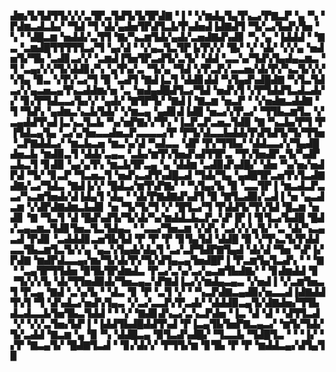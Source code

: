 ▟▆▞▙▜▟▜▜▞▞▞▃▜▛▃▜▟▜▞▙▜▛▟▇▝▐▝▝▞▆▟▄▜▄▜▚▃▞▛▇▃▛▝▄▝▚▝▛▟▆▃▟▃▙▞▝▜▟▝▜▝▟▞▄▟▅▜▛▟▜▃▙▜▚▟▅▟▐▟▇▟▜▝▜▞▃▞▙▟▚▜▅▝▚▝▝▟█▃▆▝▅▟▟▞▃▜▜▝▇▞▚▃▆▜▟▞▄▟▞▃▅▟▇▟▚▟▊▝▚▝▄▝▐▟▟▟▝▝▇▃▝▃▆▟█▜▜▜▜▜▃▞▜▝▄▞▟▝▝▞▄▃▜▃▜▛▐▞▛▞▞▝█▞▝▞▝▟▞▝▞▞▄▝▅▟▅▜▞▜▙▝▃▟▊▃▞▞▝▃▆▟▐▜▅▜▛▃▟▜▞▃▜▞▝▟▟▝▃▃▚▞▜▟▚▜▄▟▄▃▆▃▝▜▝▃▄▞▞▞▜▞▟▟▊▞▚▝▄▜▚▞▃▝▜▞▄▝▜▟▝▞▛▃▛▞▃▃▅▞▟▞▛▞▚▃▜▞▞▞▚▜▄▝▉▃▝▞▛▞▃▞▜▝▉▝▃▟▜▝▇▟▐▃▜▝▟▟▊▟▟▝▚▜▄▟▚▟█▟▇▝▚▜▃▜▟▃▞▞▄▃▅▃▄▜▚▃▟▟▆▞▅▝▃▝▅▟▄▟█▟▜▃▞▜▟▝▅▟▚▜▝▞▛▜▟▟▜▃▟▃▟▞▞▝▊▞▛▜▟▃▃▞▙▞▞▝▄▟▞▝▇▜▛▜▞▝▇▟▐▝▇▃▆▝▅▃▛▝▝▞▅▟▆▃▟▟▇▝▜▝▜▟▚▝▄▟▆▃▚▃▙▜▟▞▝▞▆▃▄▝▄▟▊▟▐▟█▝▅▃▞▞▛▃▞▝▜▜▙▃▆▜▃▝▞▃▄▟▟▜▚▟▐▃▚▃▜▃▙▝▚▞▅▛▇▞▞▜▚▝▐▃▛▃▛▃▅▃▜▟▉▝▇▝▚▃▙▞▛▜▝▛▐▜▟▃▄▜▄▝▃▞▄▜▅▃▃▟▅▃▛▃▃▃▃▞▛▝▛▜▞▟▃▃▙▟▟▞▛▟▜▟▜▞▜▞▜▜▅▝▃▛▇▟▟▃▞▝▆▃▙▃▅▝▆▃▚▞▟▝▚▟▃▃▝▟▛▝▛▞▜▜▙▞▝▟▟▃▃▞▞▜▄▟█▟▅▃▙▝▆▟▉▃▜▝▟▟▞▃▄▃▝▃▙▞▆▜▚▜▅▟▚▟▜▜▛▃▝▜▚▜▅▟▛▃▜▞▚▟▛▃▙▃▜▝▊▟▉▝▄▞▄▜▚▝▆▃▙▜▛▃▄▝▄▝▟▟▆▝▃▟▉▟▚▟█▞▝▟▅▝▚▞▅▞▅▟▛▟▝▜▞▝▊▃▛▝▜▃▅▃▜▝▅▟▚▃▟▜▚▟█▃▟▝▜▟▞▜▄▝▄▟█▜▛▃▅▜▚▜▃▟▇▟▇▞▃▞▜▟▃▝▇▟▐▞▞▝█▟▃▞▆▜▚▛▇▞▝▝▚▜▄▞▙▝▉▝▃▃▜▛▐▝▆▃▟▃▛▃▃▞▚▃▆▜▅▟▞▟▐▟▄▜▝▟▄▝▝▟▞▛▇▟▇▟▚▟▜▝▉▝▇▜▃▟▉▞▃▟▐▝▅▝▄▃▟▃▆▝▞▟▛▟▇▟▆▃▙▟▊▝▅▝▜▞▜▞▜▝▞▝█▜▃▞▜▝▛▟▟▜▞▜▚▜▟▝█▃▆▝▅▟▊▝▇▝▜▃▜▝▟▝█▟▚▟▜▞▜▞▟▞▚▞▆▟▟▃▙▃▛▃▚▛▐▛▐▝▊▜▃▞▙▟█▝█▟▞▃▄▃▆▃▜▟▊▜▅▃▜▃▜▟▄▃▝▝▃▃▞▜▅▃▆▝▞▟▚▝▃▞▞▞▄▜▞▝▃▝▟▞▚▃▄▃▟▝▛▟▊▝▃▟▟▟▊▃▅▜▙▜▟▝▛▝▛▝▛▝▊▜▄▜▟▝▟▟█▝▉▝▞▜▚▃▜▞▛▟▟▃▃▜▙▃▆▜▃▜▞▞▄▝▄▃▚▜▄▟▞▟▄▜▝▃▞▃▛▜▟▛▇▜▄▟▝▟▞▟▝▜▅▝▚▛▐▞▛▟▇▝▆▟▛▟▃▃▄▞▆▞▜▞▟▞▛▞▜▞▟▜▄▃▄▜▅▟█▛▐▝▛▃▆▜▄▜▃▟▚▝▝▝▇▝▝▃▄▜▛▜▜▟▅▝▉▜▙▜▛▟▆▟▃▝▛▃▞▃▚▞▃▞▄▃▆▜▙▟▇▞▝▝▊▟▆▟▟▝▊▝▜▞▞▞▙▝▟▞▜▜▅▟▉▟▞▜▅▃▄▃▚▛▇▟▐▃▞▞▆▟▄▃▄▃▝▞▅▟▐▝▞▃▆▜▅▃▜▝▛▃▄▝▇▟▝▃▚▞▙▝▝▟▃▝▊▝▛▝▃▜▝▞▝▝▚▃▛▟▇▃▄▟▉▞▅▃▃▟▐▟▇▟▟▜▚▜▝▜▝▟▚▟▃▞▅▟▚▜▄▃▝▞▃▞▃▃▛▞▛▃▟▞▝▟▟▟▉▃▄▜▞▟▇▟▅▞▜▜▙▟▃▟▃▃▙▜▅▜▙▃▜▟▟▝▝▝▞▝▇▟▊▟▚▃▞▃▚▃▛▟▅▝▐▃▝▟▝▟▝▝▟▜▜▃▟▝▞▝▞▞▃▜▅▞▙▛▐▝▐▟▟▜▙▟█▟▟▜▚▟▝▛▐▃▄▜▙▜▅▛▇▃▄▃▞▝▆▜▞▜▟▞▜▞▃▟▟▝▇▃▆▝▄▝▉▝▚▝▟▟█▃▄▝▉▜▃▟▚▟█▞▝▜▃▃▙▝▜▟█▜▃▝▝▝▐▞▝▞▛▝▇▃▄▜▞▝█▟▇▜▃▟▝▝▊▞▟▞▞▝▛▜▜▞▆▝▊▜▙▝▛▝▛▝▆▟▟▃▄▞▟▜▄▜▉
